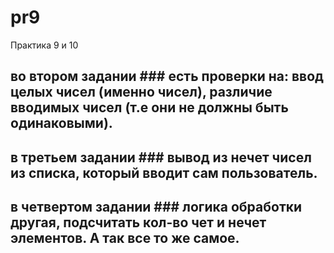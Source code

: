 # pr9
Практика 9 и 10
## во втором задании ### есть проверки на: ввод целых чисел (именно чисел), различие вводимых чисел (т.е они не должны быть одинаковыми).
## в третьем задании ### вывод из нечет чисел из списка, который вводит сам пользователь.
## в четвертом задании ### логика обработки другая, подсчитать кол-во чет и нечет элементов. А так все то же самое.
